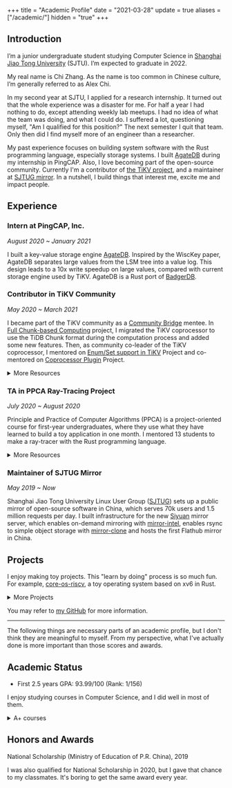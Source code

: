 +++
title = "Academic Profile"
date = "2021-03-28"
update = true
aliases = ["/academic/"]
hidden = "true"
+++

## Introduction

I’m a junior undergraduate student studying Computer Science in
[Shanghai Jiao Tong University](http://en.sjtu.edu.cn/) (SJTU).
I’m expected to graduate in 2022.

My real name is Chi Zhang. As the name is too common in Chinese culture, I’m generally
referred to as Alex Chi.

In my second year at SJTU, I applied for a research internship.
It turned out that the whole experience was a disaster for me. For half a year
I had nothing to do, except attending weekly lab meetups. I had no idea of what
the team was doing, and what I could do. I suffered a lot, questioning myself,
"Am I qualified for this position?" The next semester I quit that team.
Only then did I find myself more of an engineer than a researcher.

My past experience focuses on building system software with the Rust programming
language, especially storage systems. I built [AgateDB][agatedb] during my
internship in PingCAP. Also, I love becoming part of the open-source
community. Currently I'm a contributor of [the TiKV project](https://tikv.org),
and a maintainer at [SJTUG mirror](https://mirrors.sjtug.sjtu.edu.cn).
In a nutshell, I build things that interest me, excite me and impact people.

## Experience

### Intern at PingCAP, Inc.

*August 2020 ~ January 2021*

I built a key-value storage engine [AgateDB][agatedb].
Inspired by the WiscKey paper, AgateDB separates large values from the
LSM tree into a value log. This design leads to a 10x write speedup
on large values, compared with current storage engine used by TiKV.
AgateDB is a Rust port of [BadgerDB][badger].

[badger]: https://github.com/dgraph-io/badger
[agatedb]: https://github.com/tikv/agatedb

### Contributor in TiKV Community

*May 2020 ~ March 2021*

I became part of the TiKV community as a [Community Bridge][7] mentee. In
[Full Chunk-based Computing][1] project, I migrated the TiKV coprocessor
to use the TiDB Chunk format during the computation process and added some
new features. Then, as community co-leader of the TiKV coprocessor, I
mentored on [Enum/Set support in TiKV][6] Project and
co-mentored on [Coprocessor Plugin][8] Project.

<details>

<summary>More Resources</summary>

* [My CommunityBridge Mentorship with TiKV Project][2]
* [Sharing in TiKV monthly meeting][3]
* [Full Chunk-based Computing Project][4]

</details>

[1]: https://github.com/skyzh/tikv/issues/2
[2]: https://tikv.org/blog/communitybridge-mentorship/
[3]: https://youtu.be/46zhiiDBT5w?t=682
[4]: https://github.com/skyzh/tikv/projects/1
[6]: https://github.com/tikv/tikv/issues/9066
[7]: https://mentorship.lfx.linuxfoundation.org
[8]: https://github.com/tikv/tikv/issues/9747


### TA in PPCA Ray-Tracing Project

*July 2020 ~ August 2020*

Principle and Practice of Computer Algorithms (PPCA)
is a project-oriented course for first-year undergraduates,
where they use what they have learned to build a toy application
in one month. I mentored 13 students to make a ray-tracer with
the Rust programming language. 

<details>

<summary>More Resources</summary>

* [Student Project Showcase][ppca_1]
* [Project Template and Tutorials][ppca_2]

</details>

[ppca_1]: https://github.com/skyzh/raytracer-tutorial/issues/9
[ppca_2]: https://github.com/skyzh/raytracer-tutorial

### Maintainer of SJTUG Mirror

*May 2019 ~ Now*

Shanghai Jiao Tong University Linux User Group ([SJTUG][sjtug_3])
sets up a public mirror of open-source software in China, which
serves 70k users and 1.5 million requests per day. I built
infrastructure for the new [Siyuan][sjtug_2] mirror server, which
enables on-demand mirroring with [mirror-intel][sjtug_1], enables
rsync to simple object storage with [mirror-clone][sjtug_4] and hosts
the first Flathub mirror in China.

[sjtug_1]: https://github.com/sjtug/mirror-intel
[sjtug_2]: https://github.com/sjtug/mirror-docker-siyuan
[sjtug_3]: https://github.com/sjtug/
[sjtug_4]: https://github.com/sjtug/mirror-clone

## Projects

I enjoy making toy projects. This "learn by doing" process is so much fun. For example,
[core-os-riscv](https://github.com/skyzh/core-os-riscv), a toy operating system based on xv6 in Rust.

<details>

<summary>More Projects</summary>

* [a distributed key-value store based on Raft](https://github.com/skyzh/raft-kvs) (Rust, Apr. 2020)
* [a dynamic-scheduling RISC-V simulator](https://github.com/skyzh/RISCV-Simulator) (C++, July 2019),
  also [a MIPS simulator](https://github.com/skyzh/mips-simulator) (Haskell, Apr. 2020)
* [a simple ray-tracer](https://github.com/skyzh/raytracer.rs) (Rust, Jan. 2019)
* [a real-time environment monitoring service](https://github.com/skyzh/BlueSense)
  (Vue, golang, Python, May 2017 ~ Now), [[website]](https://bluesense.skyzh.xyz)

</details>

You may refer to [my GitHub](https://github.com/skyzh/) for more information.

<p></p>
<p></p>
<p></p>

---

The following things are necessary parts of an academic profile, but I don't think they are meaningful
to myself. From my perspective, what I've actually done is more important than those scores and awards.

## Academic Status

* First 2.5 years GPA: 93.99/100 (Rank: 1/156)

I enjoy studying courses in Computer Science, and I did well in most of them.

<details>

<summary>A+ courses</summary>

* Full-score (100/100) courses
  * CS154: C++ Programming Language (Fall 2018)
  * CS149: Data Structure (Spring 2019)
  * MS125: Principle and Practice of Computer Algorithms (Summer 2019)
  * CS241: Principles and Practice of Problem Solving (Fall 2019)
  [[final project + presentation]](https://github.com/skyzh/Meteor)
  * CS307: Operating System (Spring 2020)
  * CS356: Operating System Projects (Spring 2020)
  [[final project + presentation]](https://github.com/skyzh/oom_killer)
  * CS145: Computer Architecture Experiments (Spring 2020)
  [[final project + report]](https://github.com/skyzh/mips-cpu)
* Other A+ courses
  * (95/100) CS359: Computer Architecture (Spring 2020)
  * (96/100) EI209: Computer Organization (Spring 2020)
  * (96/100) CS339: Computer Networks (Fall 2020)
  * (95/100) CS236: Cloud Computing (Fall 2020)
  * (99/100) CS410: Artificial Intelligence (Fall 2020)
  * (99/100) CS467: Theory of Computation (Fall 2020)

</details>

## Honors and Awards

National Scholarship (Ministry of Education of P.R. China), 2019

I was also qualified for National Scholarship in 2020, but I gave that chance to
my classmates. It's boring to get the same award every year.

</details>

